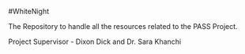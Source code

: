 #WhiteNight

The Repository to handle all the resources related to the PASS Project.

Project Supervisor - Dixon Dick and Dr. Sara Khanchi